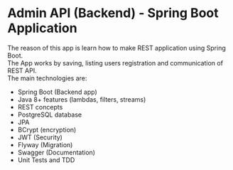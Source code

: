 # Admin API (Backend) - Spring Boot Application 
The reason of this app is learn how to make REST application using Spring Boot. <br/>
The App works by saving, listing users registration and communication of REST API. <br/>
The main technologies are: <br/>

- Spring Boot (Backend app)
- Java 8+ features (lambdas, filters, streams)
- REST concepts
- PostgreSQL database
- JPA
- BCrypt (encryption)
- JWT (Security)
- Flyway (Migration)
- Swagger (Documentation)
- Unit Tests and TDD
